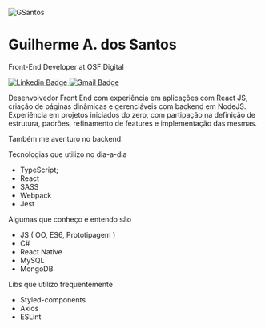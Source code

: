 
![GSantos](http://logo.guisantos.com.br/GSantos_nobackgroundSmall.png)

# Guilherme A. dos Santos
Front-End Developer at OSF Digital

[
![Linkedin Badge](https://img.shields.io/badge/-Guilherme%20Dos%20Santos-FF924C?style=flat-square&logo=Linkedin&logoColor=white&link=https://www.linkedin.com/in/glhrme)
](https://www.linkedin.com/in/glhrme)
[![Gmail Badge](https://img.shields.io/badge/-guilherme@guisantos.com.br-FF924C?style=flat-square&logo=Gmail&logoColor=white&link=mailto:guilherme@guisantos.com.br)](guilherme@guisantos.com.br)


Desenvolvedor Front End com experiência em aplicações com React JS, criação de páginas dinâmicas e gerenciáveis com backend em NodeJS.  
Experiência em projetos iniciados do zero, com partipação na definição de estrutura, padrões, refinamento de features e implementação das mesmas.  
  
Também me aventuro no backend.
  
Tecnologias que utilizo no dia-a-dia  
- TypeScript;  
- React  
- SASS  
- Webpack  
- Jest  
  
Algumas que conheço e entendo são  
- JS ( OO, ES6, Prototipagem )  
- C#  
- React Native  
- MySQL  
- MongoDB  
  
Libs que utilizo frequentemente  
- Styled-components  
- Axios  
- ESLint
